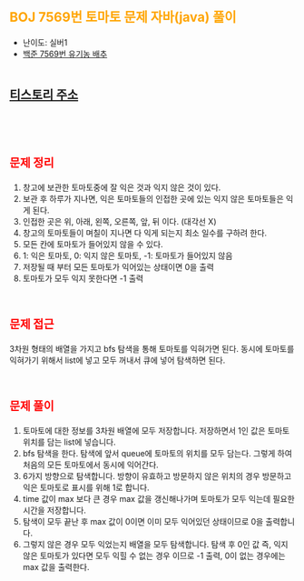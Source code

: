 # <span style="color:orange; font-size:17pt; font-weight:bold">BOJ 7569번 토마토 문제 자바(java)  풀이</span>
- 난이도: 실버1
- [백준 7569번 유기농 배추](https://www.acmicpc.net/problem/7569)
<br><br>

## [티스토리 주소](https://hoho325.tistory.com/)
<br><br>

# <span style="color: red; font-size:15pt">문제 정리</span>
1. 창고에 보관한 토마토중에 잘 익은 것과 익지 않은 것이 있다.
2. 보관 후 하루가 지나면, 익은 토마토들의 인접한 곳에 있는 익지 않은 토마토들은 익게 된다.
3. 인접한 곳은 위, 아래, 왼쪽, 오른쪽, 앞, 뒤 이다. (대각선 X)
4. 창고의 토마토들이 며칠이 지나면 다 익게 되는지 최소 일수를 구하려 한다.
5. 모든 칸에 토마토가 들어있지 않을 수 있다.
6. 1: 익은 토마토, 0: 익지 않은 토마토, -1: 토마토가 들어있지 않음
7. 저장될 때 부터 모든 토마토가 익어있는 상태이면 0을 출력
8. 토마토가 모두 익지 못한다면 -1 출력
<br><br>

# <span style="color: red; font-size:15pt">문제 접근</span>
3차원 형태의 배열을 가지고 bfs 탐색을 통해 토마토를 익혀가면 된다.
동시에 토마토를 익혀가기 위해서 list에 넣고 모두 꺼내서 큐에 넣어 탐색하면 된다. 
<br><br>

# <span style="color: red; font-size:15pt">문제 풀이</span>
1. 토마토에 대한 정보를 3차원 배열에 모두 저장합니다.
    저장하면서 1인 값은 토마토 위치를 담는 list에 넣습니다.
2. bfs 탐색을 한다. 탐색에 앞서 queue에 토마토의 위치를 모두 담는다. 그렇게 하여 처음의 모든 토마토에서 동시에 익어간다.
3. 6가지 방향으로 탐색합니다. 방향이 유효하고 방문하지 않은 위치의 경우 방문하고 익은 토마토로 표시를 위해 1로 합니다.
4. time 값이 max 보다 큰 경우 max 값을 갱신해나가며 토마토가 모두 익는데 필요한 시간을 저장합니다.
5. 탐색이 모두 끝난 후 max 값이 0이면 이미 모두 익어있던 상태이므로 0을 출력합니다.
6. 그렇지 않은 경우 모두 익었는지 배열을 모두 탐색합니다. 탐색 후 0인 값 즉, 익지 않은 토마토가 있다면 모두 익힐 수 없는 경우 이므로 -1 출력, 0이 없는 경우에는 max 값을 출력한다.
<br><br>
